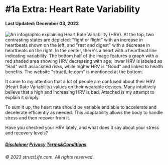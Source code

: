 #  \#1a Extra: Heart Rate Variability  

#### Last Updated: December 03, 2023

![An infographic explaining Heart Rate Variability (HRV). At the top, two contrasting states are depicted: "fight or flight" with an increase in heartbeats shown on the left, and "rest and digest" with a decrease in heartbeats on the right. In the center, there's a heart with a heartbeat line indicating variability. The bottom half of the image features a graph with a red shaded area showing HRV decreasing with age; lower HRV is labeled as "Bad" with associated risks, while higher HRV is "Good" and linked to health benefits. The website "structLife.com" is mentioned at the bottom.](../images/products/post-2023-12-03-heart-rate-variability-low-high-explained.png)

It came to my attention that a lot of people are confused about their HRV (Heart Rate Variability) values on their wearable devices. Many intuitively believe that a high and increasing HRV is bad. Attached is my attempt to explain it simply. 

To sum it up, the heart rate should be variable and able to accelerate and decelerate efficiently as needed. This adaptability allows the body to handle stress and then recover from it. 

Have you checked your HRV lately, and what does it say about your stress and recovery levels? 


##### [Disclaimer](/about-disclaimer)  [Privacy](/about-privacy-policy)  [Terms&Conditions](/about-terms-conditions)

###### © 2023 structLife.com. All rights reserved.